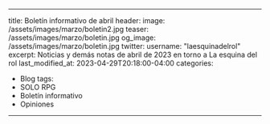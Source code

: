 --- 
 title: Boletín informativo de abril 
 header: 
   image: /assets/images/marzo/boletin2.jpg 
   teaser: /assets/images/marzo/boletin.jpg 
   og_image: /assets/images/marzo/boletin.jpg 
 twitter: 
   username: "laesquinadelrol" 
 excerpt: Noticias y demás notas de abril de 2023 en torno a La esquina del rol 
 last_modified_at: 2023-04-29T20:18:00-04:00 
 categories: 
   - Blog 
 tags: 
   - SOLO RPG 
   - Boletín informativo 
   - Opiniones 
 ---